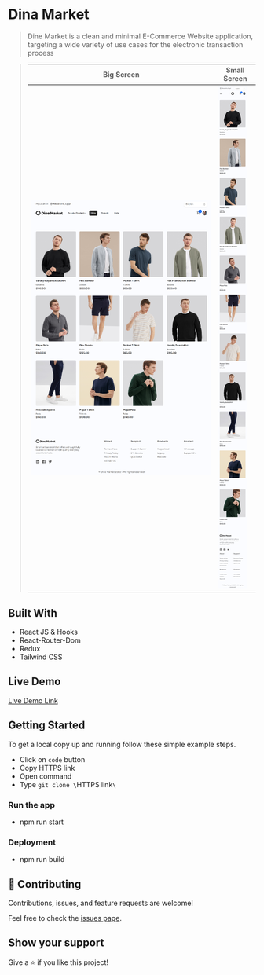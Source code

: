 # Dina Market

> Dine Market is a clean and minimal E-Commerce Website application, targeting a wide variety of use cases for the electronic transaction process

> |Big Screen       |Small Screen|
> |--------------|--------------|
> |![screenshot](./screenshot.png)|![screenshot2](./screenshot-sm-screen.png)|

## Built With
  - React JS & Hooks
  - React-Router-Dom
  - Redux
  - Tailwind CSS

## Live Demo

[Live Demo Link](https://mini-store-assignment.netlify.app/)

## Getting Started
To get a local copy up and running follow these simple example steps.
  - Click on `code` button
  - Copy HTTPS link
  - Open command
  - Type `git clone \`HTTPS link`\`

### Run the app
  * npm run start

### Deployment
  * npm run build

## 🤝 Contributing

Contributions, issues, and feature requests are welcome!

Feel free to check the [issues page](../../issues/).

## Show your support

Give a ⭐️ if you like this project!
